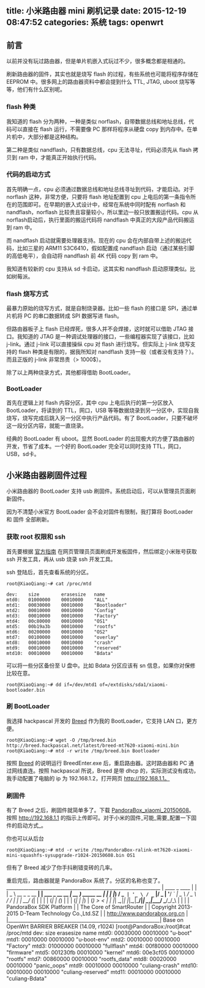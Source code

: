 title: 小米路由器 mini 刷机记录
date: 2015-12-19 08:47:52
categories: 系统
tags: openwrt
---

## 前言

以前并没有玩过路由器，但是单片机嵌入式玩过不少，很多概念都是相通的。

刷新路由器的固件，其实也就是烧写 flash 的过程，有些系统也可能将程序存储在 EEPROM 中。很多网上的路由器资料中都会提到什么 TTL, JTAG, uboot 烧写等等，他们有什么区别呢。

### flash 种类

我知道的 flash 分为两种，一种是类似 norflash，自带数据总线和地址总线，代码可以直接在 flash 运行，不需要像 PC 那样将程序从硬盘 copy 到内存中。在单片机中，大部分都是这种结构。

第二种是类似 nandflash，只有数据总线，cpu 无法寻址，代码必须先从 flash 拷贝到 ram 中，才能真正开始执行代码。

### 代码的启动方式

首先明确一点，cpu 必须通过数据总线和地址总线寻址到代码，才能启动。对于 norflash 这种，非常方便，只要将 flash 地址配置到 cpu 上电后的第一条指令所在的范围即可。在早期的嵌入式设计中，经常在系统中同时配有 norflash 和 nandflash，norflash 比较贵且容量较小，所以里边一般只放置搬运代码。cpu 从 norflash启动后，执行里面的搬运代码将 nandflash 中真正的大段产品代码搬运到 ram 中。

而 nandflash 启动就需要处理器支持。现在的 cpu 会在内部自带上述的搬运代码，比如三星的 ARM11 S3C6410，假如配置成 nandflash 启动（通过某些引脚的高低电平），会自动将 nandflash 前 4K 代码 copy 到 ram 中。

我知道有较新的 cpu 支持从 sd 卡启动，这其实和 nandflash 启动原理类似。比如树莓派。

### flash 烧写方式

最暴力原始的烧写方式，就是自制烧录器。比如一些 flash 的接口是 SPI，通过单片机将 PC 的串口数据转成 SPI 数据写进 flash。

但路由器板子上 flash 已经焊死，很多人并不会焊接，这时就可以借助 JTAG 接口。我知道的 JTAG 是一种调试处理器的接口，一些编程器实现了该接口，比如 j-link。通过 j-link 可以直接操纵 cpu 对 flash 进行烧写。但实际上 j-link 烧写支持的 flash 种类是有限的，据我所知对 nandflash 支持一般（或者没有支持？）。而且正版的 j-link 非常昂贵（> 1000$）。

除了以上两种烧录方式，其他都得借助 BootLoader。

### BootLoader

首先在逻辑上对 flash 内容分区，其中 cpu 上电后执行的第一分区放入 BootLoader，将读到的 TTL，网口，USB 等等数据烧录到另一分区中，实现自我烧写，烧写完成后跳入另一分区中执行产品代码。有了 BootLoader，只要不破坏这一段分区内容，就能一直烧录。

经典的 BootLoader 有 uboot。显然 BootLoader 的出现极大的方便了路由器的开发，节省了成本。一个好的 BootLoader 完全可以同时支持 TTL，网口，USB，sd卡。

## 小米路由器刷固件过程

小米路由器的 BootLoader 支持 usb 刷固件。系统启动后，可以从管理员页面刷新固件。

因为不清楚小米官方 BootLoader 会不会对固件有限制，我打算将 BootLoader 和 固件 全部刷新。

### 获取 root 权限和 ssh

首先要根据 [官方指南](https://d.miwifi.com/rom/ssh) 在网页管理员页面刷成开发板固件，然后绑定小米账号获取 ssh 开发工具，再从 usb 烧录 ssh 开发工具。

ssh 登陆后，首先查看系统的分区。

    root@XiaoQiang:~# cat /proc/mtd

    dev:    size        erasesize   name
    mtd0:   01000000    00010000    "ALL"
    mtd1:   00030000    00010000    "Bootloader"
    mtd2:   00010000    00010000    "Config"
    mtd3:   00010000    00010000    "Factory"
    mtd4:   00c80000    00010000    "OS1"
    mtd5:   00b19a3b    00010000    "rootfs"
    mtd6:   00200000    00010000    "OS2"
    mtd7:   00100000    00010000    "overlay"
    mtd8:   00010000    00010000    "crash"
    mtd9:   00010000    00010000    "reserved"
    mtd10:  00010000    00010000    "Bdata"

可以将一些分区备份至 U 盘中。比如 Bdata 分区应该有 sn 信息，如果你对保修比较在意。

    root@XiaoQiang:~# dd if=/dev/mtd1 of=/extdisks/sda1/xiaomi-bootloader.bin

### 刷 BootLoader 

我选择 hackpascal 开发的 [Breed](http://www.right.com.cn/forum/thread-161906-1-1.html) 作为我的 BootLoader，它支持 LAN 口，更方便。

    root@XiaoQiang:~# wget -O /tmp/breed.bin http://breed.hackpascal.net/latest/breed-mt7620-xiaomi-mini.bin
    root@XiaoQiang:~# mtd -r write /tmp/breed.bin Bootloader

按照 [Breed](http://www.right.com.cn/forum/thread-161906-1-1.html) 的说明运行 BreedEnter.exe 后，重启路由器。这时路由器和 PC 通过网线直连。按照 hackpascal 所说，Breed 是带 dhcp 的，实际测试没有成功，我手动配置了电脑的 ip 为 192.168.1.2，打开网页 http://192.168.1.1。

### 刷固件 

有了 Breed 之后，刷固件就简单多了。下载 [PandoraBox_xiaomi_20150608](http://downloads.openwrt.org.cn/PandoraBox/Xiaomi-Mini-R1CM/stable/PandoraBox-ralink-mt7620-xiaomi-mini-squashfs-sysupgrade-r1024-20150608.bin)。按照 http://192.168.1.1 的指示上传即可。对于小米的固件_可能_需要_配置一下固件的启动方式_。

你也可以从后台

    root@XiaoQiang:~# mtd -r write /tmp/PandoraBox-ralink-mt7620-xiaomi-mini-squashfs-sysupgrade-r1024-20150608.bin OS1

但有了 Breed 减少了你手抖刷错变砖的几率。

重启完后，路由器就是 PandoraBox 系统了。分区的名称也变了。
      _______________________________________________________________ 
     |    ____                 _                 ____               |
     |   |  _ \ __ _ _ __   __| | ___  _ __ __ _| __ )  _____  __   |
     |   | |_) / _` | '_ \ / _` |/ _ \| '__/ _` |  _ \ / _ \ \/ /   |
     |   |  __/ (_| | | | | (_| | (_) | | | (_| | |_) | (_) >  <    |
     |   |_|   \__,_|_| |_|\__,_|\___/|_|  \__,_|____/ \___/_/\_\   |
     |                                                              |
     |                  PandoraBox SDK Platform                     |
     |                  The Core of SmartRouter                     |
     |       Copyright 2013-2015 D-Team Technology Co.,Ltd.SZ       |
     |                http://www.pandorabox.org.cn                  |
     |______________________________________________________________|
      Base on OpenWrt BARRIER BREAKER (14.09, r1024)
    [root@PandoraBox:/root]#cat /proc/mtd
    dev:    size   erasesize  name
    mtd0: 00030000 00010000 "u-boot"
    mtd1: 00010000 00010000 "u-boot-env"
    mtd2: 00010000 00010000 "Factory"
    mtd3: 01000000 00010000 "fullflash"
    mtd4: 00f80000 00010000 "firmware"
    mtd5: 001230fb 00010000 "kernel"
    mtd6: 00e3cf05 00010000 "rootfs"
    mtd7: 00860000 00010000 "rootfs_data"
    mtd8: 00020000 00010000 "panic_oops"
    mtd9: 00010000 00010000 "culiang-crash"
    mtd10: 00010000 00010000 "culiang-reserved"
    mtd11: 00010000 00010000 "culiang-Bdata"
